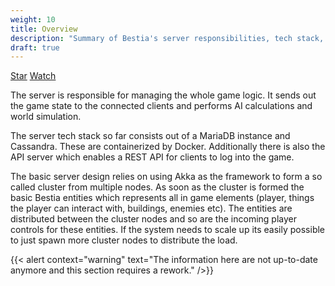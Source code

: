 ```yaml
---
weight: 10
title: Overview
description: "Summary of Bestia's server responsibilities, tech stack, cluster design, and entity management."
draft: true
---
```


<a class="github-button" href="https://github.com/tfelix/bestia-behemoth" data-icon="octicon-star" data-size="large"
data-show-count="true" aria-label="Star tfelix/bestia-behemoth on GitHub">Star</a>
<a class="github-button" href="https://github.com/tfelix/bestia-behemoth/subscription" data-icon="octicon-eye"
data-size="large" data-show-count="true" aria-label="Watch tfelix/bestia-behemoth on GitHub">Watch</a>

The server is responsible for managing the whole game logic. It sends out the game state to the connected clients and performs AI calculations and world simulation.

The server tech stack so far consists out of a MariaDB instance and Cassandra. These are containerized by Docker. Additionally there is also the API server which enables a REST API for clients to log into the game.

The basic server design relies on using Akka as the framework to form a so called cluster from multiple nodes. As soon as the cluster is formed the basic Bestia entities which represents all in game elements (player, things the player can interact with, buildings, enemies etc). The entities are distributed between the cluster nodes and so are the incoming player controls for these entities. If the system needs to scale up its easily possible to just spawn more cluster nodes to distribute the load.

{{< alert context="warning" text="The information here are not up-to-date anymore and this section requires a rework." />}}

<script async defer src="https://buttons.github.io/buttons.js"></script>
